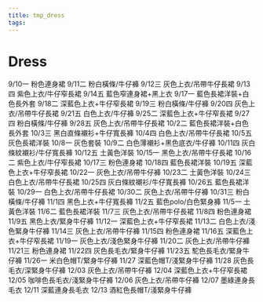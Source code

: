 ```yaml
---
title: tmp_dress
tags:
---
```

Dress
===
9/10一 粉色連身裙
9/11二 粉白橫條/牛仔褲
9/12三 灰色上衣/吊帶牛仔長裙
9/13四 紫色上衣/牛仔窄長裙
9/14五 藍色窄連身裙+黑上衣
9/17一 藍色長裙洋裝+白色長外套
9/18二 深藍色上衣+牛仔窄長裙
9/19三 粉白橫條/牛仔褲
9/20四 灰色上衣/吊帶牛仔長裙
9/21五 白色上衣/牛仔褲
9/25二 深藍色上衣+牛仔窄長裙
9/27四 粉白橫條/牛仔褲
9/28五 灰色上衣/吊帶牛仔長裙
10/2二 藍色長裙洋裝+白色長外套
10/3三 黑白直條襯衫+牛仔寬長褲
10/4四 白色上衣/吊帶牛仔長裙
10/5五 灰色長裙洋裝
10/8一 灰色套裝
10/9二 白色薄襯衫+黑色底衣/牛仔褲
10/11四 灰白條紋襯衫/牛仔寬長褲
10/12五 土黃色洋裝
10/15一 黑色上衣/吊帶牛仔長裙
10/16二 紫色上衣/牛仔窄長裙
10/17三 粉色連身裙
10/18四 藍色長裙洋裝
10/19五 深藍色上衣+牛仔窄長裙
10/22一 灰色上衣/吊帶牛仔褲
10/23二 土黃色洋裝
10/24三 白色上衣/吊帶牛仔長裙
10/25四 灰白條紋襯衫/牛仔寬長褲
10/26五 藍色長裙洋裝
10/29一 白色上衣/吊帶牛仔長裙
10/30二 灰色上衣/吊帶牛仔褲
10/31三 粉白橫條/牛仔褲
11/1四 黑色上衣+牛仔寬長褲
11/2五 藍色polo/白色緊身褲
11/5一 土黃色洋裝
11/6二 藍色長裙洋裝
11/7三 灰色上衣/吊帶牛仔長裙
11/8四 粉色連身裙
11/9五 黑色上衣/緊身牛仔褲
11/12一 深藍色上衣+牛仔窄長裙
11/13二 白色上衣/淺色緊身牛仔褲
11/14三 灰色上衣/吊帶牛仔褲
11/15四 粉色連身裙
11/16五 深藍色上衣+牛仔窄長裙
11/19一 灰色上衣/淺色緊身牛仔褲
11/20二 灰色上衣/吊帶牛仔褲
11/21三 粉色連身裙
11/22四 灰色長毛衣/緊身牛仔褲
11/23五 駝色長毛衣/緊身牛仔褲
11/26一 米白色帽T/緊身牛仔褲
11/27 深藍色帽T/淺緊身牛仔褲
11/28 灰色長毛衣/深緊身牛仔褲
12/03 灰色上衣/吊帶牛仔褲
12/04 深藍色上衣+牛仔窄長裙
12/05 咖啡色長毛衣/淺緊身牛仔褲
12/06 灰色上衣/吊帶牛仔褲
12/07 墨綠連身長毛衣
12/11 深藍連身長毛衣
12/13 酒紅色長帽T/淺緊身牛仔褲